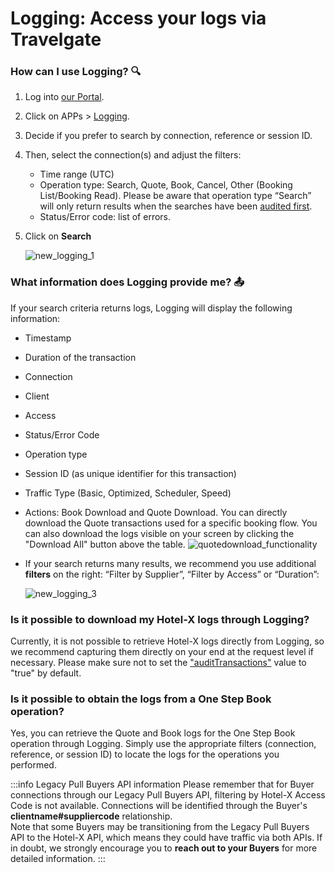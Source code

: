 ﻿---
sidebar_position: 1
---

# Logging: Access your logs via Travelgate

### How can I use Logging? 🔍
1. Log into [our Portal](https://www.travelgate.com/).
1. Click on APPs > [Logging](https://app.travelgatex.com/logging).
1. Decide if you prefer to search by connection, reference or session ID.
1. Then, select the connection(s) and adjust the filters:
	- Time range (UTC)
	- Operation type: Search, Quote, Book, Cancel, Other (Booking List/Booking Read). Please be aware that operation type “Search” will only return results when the searches have been [audited first](/kb/apps/monitoring-apps/logging/how-can-i-download-search-logs).
	- Status/Error code: list of errors.
1. Click on **Search**

	![new_logging_1](https://storage.travelgate.com/kbase/new_logging_1.jpg)

### What information does Logging provide me? 📤
If your search criteria returns logs, Logging will display the following information:
- Timestamp
- Duration of the transaction
- Connection
- Client
- Access
- Status/Error Code
- Operation type
- Session ID (as unique identifier for this transaction)
- Traffic Type (Basic, Optimized, Scheduler, Speed)
- Actions: Book Download and Quote Download. You can directly download the Quote transactions used for a specific booking flow. You can also download the logs visible on your screen by clicking the "Download All" button above the table.
	![quotedownload_functionality](https://storage.travelgate.com/kbase/quotedownload_functionality.jpg)
- If your search returns many results, we recommend you use additional **filters** on the right: “Filter by Supplier”, “Filter by Access” or “Duration”:

	![new_logging_3](https://storage.travelgate.com/kbase/new_logging_3.jpg)

### Is it possible to download my Hotel-X logs through Logging?
Currently, it is not possible to retrieve Hotel-X logs directly from Logging, so we recommend capturing them directly on your end at the request level if necessary. Please make sure not to set the ["auditTransactions"](/kb/apps/monitoring-apps/logging/how-can-i-receive-seller-transactions-in-their-api-format#application-and-recommendations-on-the-audittransactions-field) value to "true" by default.


### Is it possible to obtain the logs from a One Step Book operation?
Yes, you can retrieve the Quote and Book logs for the One Step Book operation through Logging. Simply use the appropriate filters (connection, reference, or session ID) to locate the logs for the operations you performed.


:::info Legacy Pull Buyers API information
Please remember that for Buyer connections through our Legacy Pull Buyers API, filtering by Hotel-X Access Code is not available. Connections will be identified through the Buyer's **clientname#suppliercode** relationship.  
Note that some Buyers may be transitioning from the Legacy Pull Buyers API to the Hotel-X API, which means they could have traffic via both APIs. If in doubt, we strongly encourage you to **reach out to your Buyers** for more detailed information.
:::
